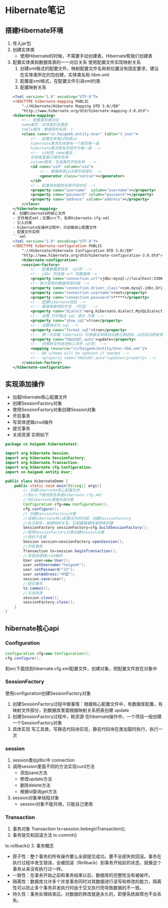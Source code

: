 # Hibernate笔记
## 搭建Hibernate环境
1. 导入jar包
2. 创建实体类
    - 使用Hibernate的时候，不需要手动创建表，Hibernate帮我们创建表
3. 配置实体类和数据库表的一一对应关系
    使用配置文件实现映射关系
    1. 创建xml格式的配置文件，映射配置文件名称和位置没有固定要求，建议在实体类所在的包创建，实体类名称.hbm.xml
    2. 配置是xml格式，在配置文件引进xml约束
    3. 配置映射关系
    ```xml
    <?xml version="1.0" encoding="UTF-8"?>
	<!DOCTYPE hibernate-mapping PUBLIC 
		"-//Hibernate/Hibernate Mapping DTD 3.0//EN"
		"http://www.hibernate.org/dtd/hibernate-mapping-3.0.dtd">
	<hibernate-mapping>
		<!-- 配置类和表对应
		name属性：实体类的全路径 
		table属性：数据库的名称-->
		<class name="cn.haigeek.entity.User" table="t_user">
			<!-- 配置实体类id和表id
			hibernate要求实体类有一个属性唯一值
			hibernate要求表有字段作为唯一值 -->
			<!-- id标签 name属性：
			实体类里面id属性名称 
			column属性：生成表的字段名称  -->
			<id name="uid" column="uid">
				<!-- 数据库表id主键字段增长 -->
				<generator class="native"></generator>
			</id>
			<!-- 配置其他属性和表字段对应 -->
			<property name="username"  column="username"></property>
			<property name="password" column="password"></property>
			<property name="address" column="address"></property>
		</class>
	</hibernate-mapping>
	4. 创建hibernate的核心文件
	- 文件格式xml；位置src下，名称hibernate.cfg.xml
	- 引入约束
	- hibernate在操作过程中，只加载核心配置文件
	- 配置文件实例
	```xml
	<?xml version="1.0" encoding="UTF-8"?>
	<!DOCTYPE hibernate-configuration PUBLIC
		"-//Hibernate/Hibernate Configuration DTD 3.0//EN"
		"http://www.hibernate.org/dtd/hibernate-configuration-3.0.dtd">
		<hibernate-configuration>
		<session-factory>
			<!-- 配置数据库信息 （必须）-->
			<!-- jdbc 的连接 url 和数据库-->
			<property name="connection.url">jdbc:mysql://localhost:3306/hibernate</property>
			<!--表示使用的数据库驱动类 -->
			<property name="connection.driver_class">com.mysql.jdbc.Driver</property>
			<property name="connection.username">root</property>
			<property name="connection.password">*****</property>
			<!-- 配置hibernate信息 -->
			<!-- 数据库使用的方言 （可选） -->
			<property name="dialect">org.hibernate.dialect.MySQLDialect</property>
			<!-- 设置 打印输出 sql 语句 为真 -->
			<property name="show_sql">true</property>
			<!-- 设置格式为 sql -->
			<property name="format_sql">true</property>
			<!-- 第一次加载 hibernate 时根据实体类自动建立表结构，以后自动更新表结构 -->
			<property name="hbm2ddl.auto">update</property>
			<!-- 将映射文件放进核心文件（必须） -->
			<mapping resource="cn/haigeek/entity/User.hbm.xml"/>
			<!-- DB schema will be updated if needed -->
			<!-- <property name="hbm2ddl.auto">update</property> -->
		</session-factory>
	</hibernate-configuration>
	```
## 实现添加操作
- 加载hibernate核心配置文件
- 创建SessionFactory对象
- 使用SessionFactory对象创建Session对象
- 开启事务
- 写具体逻辑crud操作
- 提交事务
- 关闭资源
实例如下
```java
package cn.haigeek.hibernatetest;

import org.hibernate.Session;
import org.hibernate.SessionFactory;
import org.hibernate.Transaction;
import org.hibernate.cfg.Configuration;
import cn.haigeek.entity.User;

public class HibernateDemo {
	public static void main(String[] args){
		// 加载hibernate核心配置文件
		//到src下面找到名称是hibernate.cfg.xml
		//在hibernate里面封装对象
		Configuration cfg=new Configuration();
		cfg.configure();
		// 创建SessionFactory对象
		//读取hibernate核心配置文件的内容，创建SessionFactory
		//在过程中，根据映射关系，在配置数据库里把表创建
		SessionFactory sessionFactory=cfg.buildSessionFactory();
		//使用SessionFactory对象创建Session对象
		//类似于连接
		Session session=sessionFactory.openSession();
		//开启事务
		Transaction tx=session.beginTransaction();
		//写具体逻辑crud操作
		User user=new User();
		user.setUsername("haigeek");
		user.setPassword("23");
		user.setAddress("中国");
		session.save(user);
		//提交事务
		tx.commit();
		//关闭资源
		session.close();
		sessionFactory.close();
	}
}
```
## hibernate核心api
### Configuration
```java
Configuration cfg=new Configuration();
cfg.configure();
```
到src下面找到hibernate.cfg.xml配置文件，创建对象，把配置文件放在对象中
### SessionFactory
使用configuration创建SessionFactory对象
1. 创建SessionFactory过程中做事情：根据核心配置文件中，有数据库配置，有映射文件部分，到数据库里面根据映射关系把表创建
	<property name="hibernate.hbm2ddl.auto">update</property>
2. 创建SessionFactory过程中，耗资源
在hibernate操作中，一个项目一般创建一个SessionFactory对象
3. 具体实现
写工具类，写静态代码块实现，静态代码块在类加载时执行，执行一次
### session
1. session类似jdbc中 connection
2. 调用session里面不同的方法实现curd方法
	- 添加save方法
	- 修改update方法
	- 删除delete方法
	- 根据id查询get方法
3. session对象单线程对象
	- session对象不能共用，只能自己使用
### Transaction
1. 事务对象
 Transaction tx=session.bebeginTransaction();
2. 事务提交和回滚方法
tx.commit()

tx.rollback()
3. 事务概念
- 原子性：整个事务的所有操作要么全部提交成功，要不全部失败回滚。事务在执行过程中发生错误，会被回滚（Rollback）到事务开始前的状态，就像这个事务从来没有执行过一样。
- 一致性：在事务开始之前和事务结束以后，数据库的完整性没有被破坏。
- 隔离性：数据库允许多个并发事务同时对其数据进行读写和修改的能力，隔离性可以防止多个事务并发执行时由于交叉执行而导致数据的不一致。
- 持久性：事务处理结束后，对数据的修改就是永久的，即便系统故障也不会丢失。